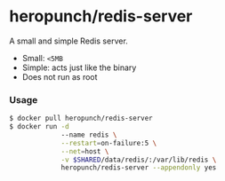 heropunch/redis-server
======================

A small and simple Redis server.

- Small: `<5MB`
- Simple: acts just like the binary
- Does not run as root


### Usage

```sh
$ docker pull heropunch/redis-server
$ docker run -d
             --name redis \
             --restart=on-failure:5 \
             --net=host \
             -v $SHARED/data/redis/:/var/lib/redis \
             heropunch/redis-server --appendonly yes
```
